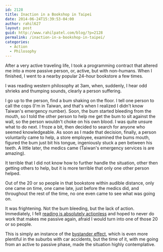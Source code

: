 ```yaml
---
id: 2128
title: Inaction in a Bookshop in Taipei
date: 2014-06-24T15:39:53-04:00
author: rahil627
layout: post
guid: http://www.rahilpatel.com/blog/?p=2128
permalink: /inaction-in-a-bookshop-in-taipei/
categories:
  - Action
  - Philosophy
---
```

After a very active traveling life, I took a programming contract that altered me into a more passive person, or, active, but with non-humans. When I finished, I went to a nearby popular 24-hour bookstore a few times.

I was reading western philosophy at 3am, when, suddenly, I hear odd shrieks and thumping sounds, clearly a person suffering.

I go up to the person, find a bum shaking on the floor. I tell one person to call the cops (I'm in Taiwan, and that's when I realized I didn't know Taiwan's emergency number). Soon, the bum started bleeding from the mouth, so I told the other person to help me get the bum to sit against the wall, so the person wouldn't choke on his own blood. I was quite unsure what to do next. I froze a bit, then decided to search for anyone who seemed knowledgeable. As soon as I made that decision, finally, a person voluntarily came to help, a store employee, examined the bums mouth, figured the bum just bit his tongue, ingeniously stuck a pen between his teeth. A little later, the medics came (Taiwan's emergency services is are amazing).

It terrible that I did not know how to further handle the situation, other then getting others to help, but it is more terrible that only one other person helped.

Out of the 20 or so people in that bookstore within audible distance, only one came on time, one came late, just before the medics did, and throughout the rest of the time, no one even came to see what was going on.

It was frightening. Not the bum bleeding, but the lack of action. Immediately, I felt <a href="http://www.rahilpatel.com/blog/reading-is-often-actionless">reading is absolutely actionless</a> and hoped to never do work that makes me passive again, afraid I would turn into one of those 20 or so people.

This is simply an instance of the <a href="https://en.wikipedia.org/wiki/Bystander_effect">bystander effect</a>, which is even more plentiful in the suburbs with car accidents, but the time of it, with me going from an active to passive phase, made the situation highly contemplative.